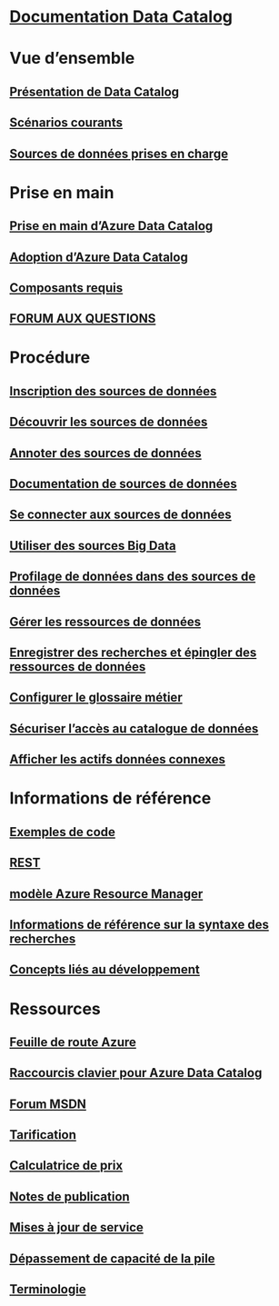 # [Documentation Data Catalog](index.md)

# Vue d’ensemble
## [Présentation de Data Catalog](data-catalog-what-is-data-catalog.md)
## [Scénarios courants](data-catalog-common-scenarios.md)
## [Sources de données prises en charge](data-catalog-dsr.md)

# Prise en main
## [Prise en main d’Azure Data Catalog](data-catalog-get-started.md)
## [Adoption d’Azure Data Catalog](data-catalog-adopting-data-catalog.md)
## [Composants requis](data-catalog-prerequisites.md)
## [FORUM AUX QUESTIONS](data-catalog-frequently-asked-questions.md)

# Procédure
## [Inscription des sources de données](data-catalog-how-to-register.md)
## [Découvrir les sources de données](data-catalog-how-to-discover.md)
## [Annoter des sources de données](data-catalog-how-to-annotate.md)
## [Documentation de sources de données](data-catalog-how-to-documentation.md)
## [Se connecter aux sources de données](data-catalog-how-to-connect.md)
## [Utiliser des sources Big Data](data-catalog-how-to-big-data.md)
## [Profilage de données dans des sources de données](data-catalog-how-to-data-profile.md)
## [Gérer les ressources de données](data-catalog-how-to-manage.md)
## [Enregistrer des recherches et épingler des ressources de données](data-catalog-how-to-save-pin.md)
## [Configurer le glossaire métier](data-catalog-how-to-business-glossary.md)
## [Sécuriser l’accès au catalogue de données](data-catalog-how-to-secure-catalog.md)
## [Afficher les actifs données connexes](data-catalog-how-to-view-related-data-assets.md) 

# Informations de référence
## [Exemples de code](https://azure.microsoft.com/resources/samples/?service=data-catalog)
## [REST](/rest/api/datacatalog/)
## [modèle Azure Resource Manager](/azure/templates/microsoft.datacatalog/catalogs)
## [Informations de référence sur la syntaxe des recherches](/rest/api/datacatalog/data-catalog-search-syntax-reference)
## [Concepts liés au développement](data-catalog-developer-concepts.md)

# Ressources
## [Feuille de route Azure](https://azure.microsoft.com/roadmap/)
## [Raccourcis clavier pour Azure Data Catalog](data-catalog-keyboard-shortcuts.md)
## [Forum MSDN](https://social.msdn.microsoft.com/Forums/en-US/home?forum=azuredatacatalog)
## [Tarification](https://azure.microsoft.com/pricing/details/data-catalog/)
## [Calculatrice de prix](https://azure.microsoft.com/pricing/calculator/)
## [Notes de publication](../active-directory/fundamentals/whats-new.md)
## [Mises à jour de service](https://azure.microsoft.com/updates/?product=data-catalog)
## [Dépassement de capacité de la pile](http://stackoverflow.com/questions/tagged/azure-data-catalog)
## [Terminologie](data-catalog-terminology.md)
